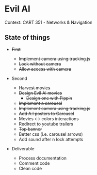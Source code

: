 # Evil AI

Context: CART 351 - Networks & Navigation

## State of things

- ~~First~~
    - ~~Implement camera using tracking.js~~
    - ~~Lock without camera~~
    - ~~Allow access with camera~~

- Second
    - ~~Harvest movies~~
    - ~~Design Evil AI movies~~
        - ~~Design one with Pippin~~
    - ~~Implement a carousel~~
    - ~~Implement camera using tracking.js~~
    - ~~Add A.I posters to Carousel~~
    - Movies <-> colors interactions
    - Redirect to youtube trailers
    - ~~Top banner~~
    - Better css (i.e. carousel arrows)
    - Add sound after n lock attempts

- Deliverable
    - Process documentation
    - Comment code
    - Clean code
